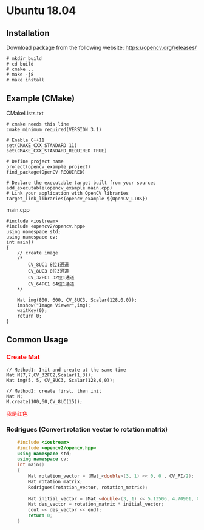 #  Ubuntu 18.04  
## Installation  
Download package from the following website: https://opencv.org/releases/  
```
# mkdir build
# cd build
# cmake ..
# make -j8
# make install
```

## Example (CMake)
CMakeLists.txt
```
# cmake needs this line
cmake_minimum_required(VERSION 3.1)

# Enable C++11
set(CMAKE_CXX_STANDARD 11)
set(CMAKE_CXX_STANDARD_REQUIRED TRUE)

# Define project name
project(opencv_example_project)
find_package(OpenCV REQUIRED)

# Declare the executable target built from your sources
add_executable(opencv_example main.cpp)
# Link your application with OpenCV libraries
target_link_libraries(opencv_example ${OpenCV_LIBS})
```

main.cpp  
```
#include <iostream>
#include <opencv2/opencv.hpp>
using namespace std;
using namespace cv;
int main()
{
	// create image
	/*
		CV_8UC1 8位1通道
		CV_8UC3 8位3通道
		CV_32FC1 32位1通道
		CV_64FC1 64位1通道
	*/

	Mat img(800, 600, CV_8UC3, Scalar(128,0,0));	
	imshow("Image Viewer",img);
	waitKey(0);
	return 0;
}
```

## Common Usage  
### <font color=red> Create Mat  </font>
```
// Method1: Init and create at the same time
Mat M(7,7,CV_32FC2,Scalar(1,3));
Mat img(5, 5, CV_8UC3, Scalar(128,0,0));

// Method2: create first, then init
Mat M;
M.create(100,60,CV_8UC(15));
```

<font color=red>我是红色</font>


### Rodrigues (Convert rotation vector to rotation matrix)
```c++
	#include <iostream>
	#include <opencv2/opencv.hpp>
	using namespace std;
	using namespace cv;
	int main()
	{	
		Mat rotation_vector = (Mat_<double>(3, 1) << 0, 0 , CV_PI/2);   // rotation vector
		Mat rotation_matrix;                                            // rotaiton matrix
		Rodrigues(rotation_vector, rotation_matrix);                    // calculate 
		
		Mat initial_vector = (Mat_<double>(3, 1) << 5.13506, 4.70901, 0);
		Mat des_vector = rotation_matrix * initial_vector;
		cout << des_vector << endl;
		return 0;
	}
```